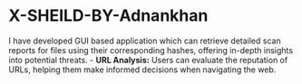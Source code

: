 # X-SHEILD-BY-Adnankhan
I have developed GUI based application which can retrieve detailed scan reports for files using their corresponding hashes, offering in-depth insights into potential threats. - **URL Analysis:** Users can evaluate the reputation of URLs, helping them make informed decisions when navigating the web.

